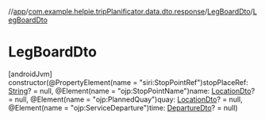 //[app](../../../index.md)/[com.example.helpie.tripPlanificator.data.dto.response](../index.md)/[LegBoardDto](index.md)/[LegBoardDto](-leg-board-dto.md)

# LegBoardDto

[androidJvm]\
constructor(@PropertyElement(name = &quot;siri:StopPointRef&quot;)stopPlaceRef: [String](https://kotlinlang.org/api/latest/jvm/stdlib/kotlin/-string/index.html)? = null, @Element(name = &quot;ojp:StopPointName&quot;)name: [LocationDto](../-location-dto/index.md)? = null, @Element(name = &quot;ojp:PlannedQuay&quot;)quay: [LocationDto](../-location-dto/index.md)? = null, @Element(name = &quot;ojp:ServiceDeparture&quot;)time: [DepartureDto](../-departure-dto/index.md)? = null)
